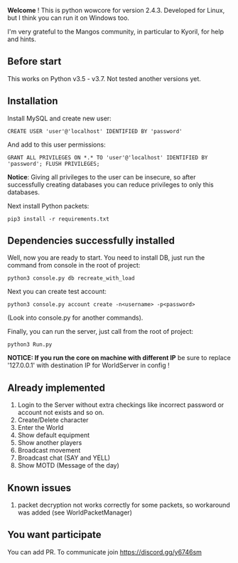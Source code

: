 **Welcome** ! This is python wowcore for version 2.4.3. Developed for Linux, but I think you can run it on Windows too.

I'm very grateful to the Mangos community, in particular to Kyoril, for help and hints. 

## Before start
This works on Python v3.5 - v3.7. Not tested another versions yet.

## Installation

Install MySQL and create new user:

`CREATE USER 'user'@'localhost' IDENTIFIED BY 'password'`

And add to this user permissions:

`GRANT ALL PRIVILEGES ON *.* TO 'user'@'localhost' IDENTIFIED BY 'password'; FLUSH PRIVILEGES;`

**Notice**: Giving all privileges to the user can be insecure, so after successfully creating databases you can reduce
privileges to only this databases.

Next install Python packets:

`pip3 install -r requirements.txt`

## Dependencies successfully installed
Well, now you are ready to start. You need to install DB, just run the command from console in the root of project:

`python3 console.py db recreate_with_load`

Next you can create test account:

`python3 console.py account create -n<username> -p<password>`

(Look into console.py for another commands).

Finally, you can run the server, just call from the root of project:

`python3 Run.py`

**NOTICE: If you run the core on machine with different IP** be sure to replace '127.0.0.1' with destination IP for WorldServer in config !

## Already implemented
1. Login to the Server without extra checkings like incorrect password or account not exists and so on.
2. Create/Delete character
3. Enter the World
4. Show default equipment
5. Show another players
6. Broadcast movement
7. Broadcast chat (SAY and YELL)
8. Show MOTD (Message of the day)


## Known issues
1. packet decryption not works correctly for some packets, so workaround was added (see WorldPacketManager)


## You want participate
You can add PR. To communicate join https://discord.gg/y6746sm
